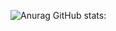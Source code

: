 ![Anurag GitHub stats:](https://github-readme-stats.vercel.app/api?username=Emerson10110&show_icons=true&theme=dark)
